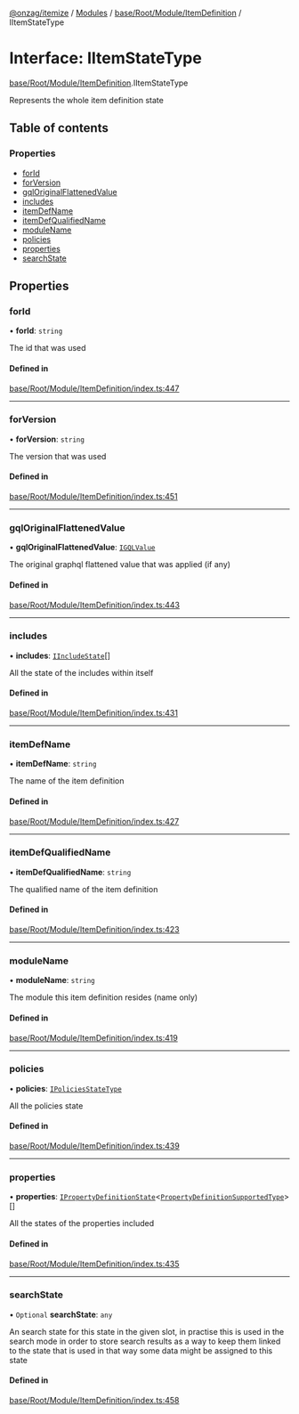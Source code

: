 [@onzag/itemize](../README.md) / [Modules](../modules.md) / [base/Root/Module/ItemDefinition](../modules/base_Root_Module_ItemDefinition.md) / IItemStateType

# Interface: IItemStateType

[base/Root/Module/ItemDefinition](../modules/base_Root_Module_ItemDefinition.md).IItemStateType

Represents the whole item definition state

## Table of contents

### Properties

- [forId](base_Root_Module_ItemDefinition.IItemStateType.md#forid)
- [forVersion](base_Root_Module_ItemDefinition.IItemStateType.md#forversion)
- [gqlOriginalFlattenedValue](base_Root_Module_ItemDefinition.IItemStateType.md#gqloriginalflattenedvalue)
- [includes](base_Root_Module_ItemDefinition.IItemStateType.md#includes)
- [itemDefName](base_Root_Module_ItemDefinition.IItemStateType.md#itemdefname)
- [itemDefQualifiedName](base_Root_Module_ItemDefinition.IItemStateType.md#itemdefqualifiedname)
- [moduleName](base_Root_Module_ItemDefinition.IItemStateType.md#modulename)
- [policies](base_Root_Module_ItemDefinition.IItemStateType.md#policies)
- [properties](base_Root_Module_ItemDefinition.IItemStateType.md#properties)
- [searchState](base_Root_Module_ItemDefinition.IItemStateType.md#searchstate)

## Properties

### forId

• **forId**: `string`

The id that was used

#### Defined in

[base/Root/Module/ItemDefinition/index.ts:447](https://github.com/onzag/itemize/blob/a24376ed/base/Root/Module/ItemDefinition/index.ts#L447)

___

### forVersion

• **forVersion**: `string`

The version that was used

#### Defined in

[base/Root/Module/ItemDefinition/index.ts:451](https://github.com/onzag/itemize/blob/a24376ed/base/Root/Module/ItemDefinition/index.ts#L451)

___

### gqlOriginalFlattenedValue

• **gqlOriginalFlattenedValue**: [`IGQLValue`](gql_querier.IGQLValue.md)

The original graphql flattened value that was applied (if any)

#### Defined in

[base/Root/Module/ItemDefinition/index.ts:443](https://github.com/onzag/itemize/blob/a24376ed/base/Root/Module/ItemDefinition/index.ts#L443)

___

### includes

• **includes**: [`IIncludeState`](base_Root_Module_ItemDefinition_Include.IIncludeState.md)[]

All the state of the includes within itself

#### Defined in

[base/Root/Module/ItemDefinition/index.ts:431](https://github.com/onzag/itemize/blob/a24376ed/base/Root/Module/ItemDefinition/index.ts#L431)

___

### itemDefName

• **itemDefName**: `string`

The name of the item definition

#### Defined in

[base/Root/Module/ItemDefinition/index.ts:427](https://github.com/onzag/itemize/blob/a24376ed/base/Root/Module/ItemDefinition/index.ts#L427)

___

### itemDefQualifiedName

• **itemDefQualifiedName**: `string`

The qualified name of the item definition

#### Defined in

[base/Root/Module/ItemDefinition/index.ts:423](https://github.com/onzag/itemize/blob/a24376ed/base/Root/Module/ItemDefinition/index.ts#L423)

___

### moduleName

• **moduleName**: `string`

The module this item definition resides (name only)

#### Defined in

[base/Root/Module/ItemDefinition/index.ts:419](https://github.com/onzag/itemize/blob/a24376ed/base/Root/Module/ItemDefinition/index.ts#L419)

___

### policies

• **policies**: [`IPoliciesStateType`](base_Root_Module_ItemDefinition.IPoliciesStateType.md)

All the policies state

#### Defined in

[base/Root/Module/ItemDefinition/index.ts:439](https://github.com/onzag/itemize/blob/a24376ed/base/Root/Module/ItemDefinition/index.ts#L439)

___

### properties

• **properties**: [`IPropertyDefinitionState`](base_Root_Module_ItemDefinition_PropertyDefinition.IPropertyDefinitionState.md)<[`PropertyDefinitionSupportedType`](../modules/base_Root_Module_ItemDefinition_PropertyDefinition_types.md#propertydefinitionsupportedtype)\>[]

All the states of the properties included

#### Defined in

[base/Root/Module/ItemDefinition/index.ts:435](https://github.com/onzag/itemize/blob/a24376ed/base/Root/Module/ItemDefinition/index.ts#L435)

___

### searchState

• `Optional` **searchState**: `any`

An search state for this state in the given slot, in practise
this is used in the search mode in order to store search results as a way
to keep them linked to the state that is used in that way some data
might be assigned to this state

#### Defined in

[base/Root/Module/ItemDefinition/index.ts:458](https://github.com/onzag/itemize/blob/a24376ed/base/Root/Module/ItemDefinition/index.ts#L458)
